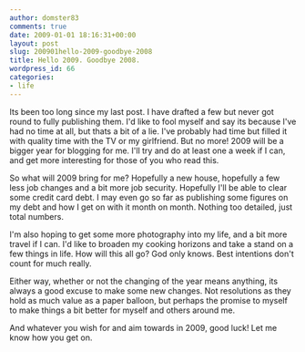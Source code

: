 ```yaml
---
author: domster83
comments: true
date: 2009-01-01 18:16:31+00:00
layout: post
slug: 200901hello-2009-goodbye-2008
title: Hello 2009. Goodbye 2008.
wordpress_id: 66
categories:
- life
---
```


Its been too long since my last post. I have drafted a few but never got round to fully publishing them. I'd like to fool myself and say its because I've had no time at all, but thats a bit of a lie. I've probably had time but filled it with quality time with the TV or my girlfriend. But no more!
2009 will be a bigger year for blogging for me. I'll try and do at least one a week if I can, and get more interesting for those of you who read this. 




So what will 2009 bring for me? Hopefully a new house, hopefully a few less job changes and a bit more job security. Hopefully I'll be able to clear some credit card debt. I may even go so far as publishing some figures on my debt and how I get on with it month on month. Nothing too detailed, just total numbers. 




I'm also hoping to get some more photography into my life, and a bit more travel if I can. I'd like to broaden my cooking horizons and take a stand on a few things in life. How will this all go? God only knows. Best intentions don't count for much really.




Either way, whether or not the changing of the year means anything, its always a good excuse to make some new changes. Not resolutions as they hold as much value as a paper balloon, but perhaps the promise to myself to make things a bit better for myself and others around me.




And whatever you wish for and aim towards in 2009, good luck! Let me know how you get on.
